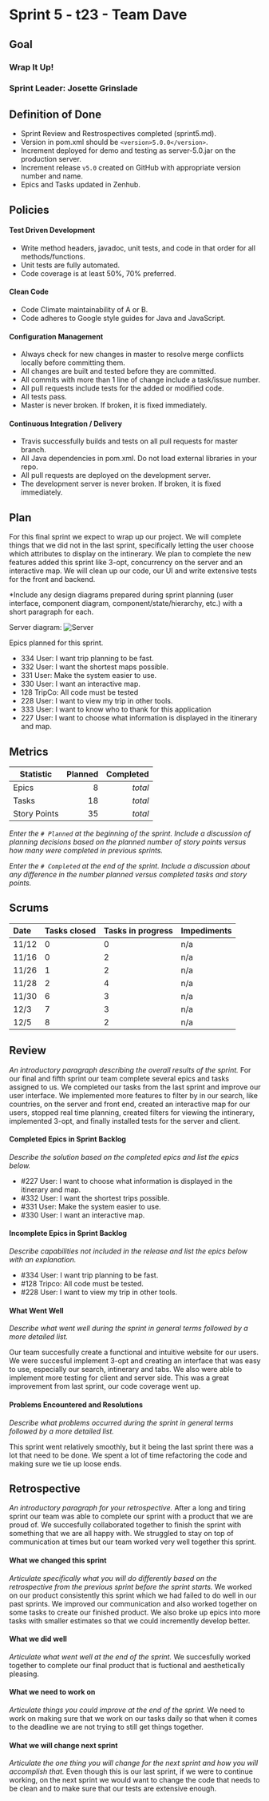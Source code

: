 # Sprint 5 - t23 - Team Dave

## Goal

### Wrap It Up!
### Sprint Leader: Josette Grinslade

## Definition of Done

* Sprint Review and Restrospectives completed (sprint5.md).
* Version in pom.xml should be `<version>5.0.0</version>`.
* Increment deployed for demo and testing as server-5.0.jar on the production server.
* Increment release `v5.0` created on GitHub with appropriate version number and name.
* Epics and Tasks updated in Zenhub.


## Policies

#### Test Driven Development
* Write method headers, javadoc, unit tests, and code in that order for all methods/functions.
* Unit tests are fully automated.
* Code coverage is at least 50%, 70% preferred.
#### Clean Code
* Code Climate maintainability of A or B.
* Code adheres to Google style guides for Java and JavaScript.
#### Configuration Management
* Always check for new changes in master to resolve merge conflicts locally before committing them.
* All changes are built and tested before they are committed.
* All commits with more than 1 line of change include a task/issue number.
* All pull requests include tests for the added or modified code.
* All tests pass.
* Master is never broken.  If broken, it is fixed immediately.
#### Continuous Integration / Delivery
* Travis successfully builds and tests on all pull requests for master branch.
* All Java dependencies in pom.xml.  Do not load external libraries in your repo. 
* All pull requests are deployed on the development server.
* The development server is never broken.  If broken, it is fixed immediately.


## Plan

For this final sprint we expect to wrap up our project. We will complete things that we did not in the last sprint,
specifically letting the user choose which attributes to display on the intinerary. We plan to complete the new features
added this sprint like 3-opt, concurrency on the server and an interactive map. We will clean up our code, our UI and write
extensive tests for the front and backend.

*Include any design diagrams prepared during sprint planning (user interface, component diagram, component/state/hierarchy, etc.) with a short paragraph for each.

Server diagram:
![Server](https://github.com/csu18fa314/t23/blob/master/Resources/SP5/sp5server.jpeg)

Epics planned for this sprint.

* 334 User: I want trip planning to be fast.
* 332 User: I want the shortest maps possible.
* 331 User: Make the system easier to use.
* 330 User: I want an interactive map.
* 128 TripCo: All code must be tested
* 228 User: I want to view my trip in other tools.
* 333 User: I want to know who to thank for this application
* 227 User: I want to choose what information is displayed in the itinerary and map.


## Metrics

| Statistic | Planned | Completed |
| --- | ---: | ---: |
| Epics | 8 | *total* |
| Tasks |  18   | *total* | 
| Story Points |  35  | *total* | 

*Enter the `# Planned` at the beginning of the sprint.  Include a discussion of planning decisions based on the planned number of story points versus how many were completed in previous sprints.*

*Enter the `# Completed` at the end of the sprint.  Include a discussion about any difference in the number planned versus completed tasks and story points.*


## Scrums

| Date | Tasks closed  | Tasks in progress | Impediments |
| :--- | :--- | :--- | :--- |
| 11/12 | 0 | 0 | n/a |
| 11/16 | 0 | 2 | n/a |
| 11/26 | 1 | 2 | n/a |
| 11/28 | 2 | 4 | n/a |
| 11/30 | 6 | 3 | n/a |
| 12/3 | 7 | 3 | n/a  |
| 12/5 | 8 | 2 | n/a |

## Review

*An introductory paragraph describing the overall results of the sprint.*
For our final and fifth sprint our team complete several epics and tasks assigned to us. We completed our tasks from the last sprint and improve our user interface. We implemented more features to filter by in our search, like countries, on the server and front end, created an interactive map for our users, stopped real time planning, created filters for viewing the intinerary, implemented 3-opt, and finally installed tests for the server and client. 

#### Completed Epics in Sprint Backlog 

*Describe the solution based on the completed epics and list the epics below.*

* #227 User: I want to choose what information is displayed in the itinerary and map.
* #332 User: I want the shortest trips possible.
* #331 User: Make the system easier to use.
* #330 User: I want an interactive map.

#### Incomplete Epics in Sprint Backlog 

*Describe capabilities not included in the release and list the epics below with an explanation.*

* #334 User: I want trip planning to be fast.
* #128 Tripco: All code must be tested.
* #228 User: I want to view my trip in other tools.

#### What Went Well

*Describe what went well during the sprint in general terms followed by a more detailed list.*

Our team succesfully create a functional and intuitive website for our users. We were succesful implement 3-opt and creating an interface that was easy to use, especially our search, intinerary and tabs. We also were able to implement more testing for client and server side. This was a great improvement from last sprint, our code coverage went up. 

#### Problems Encountered and Resolutions

*Describe what problems occurred during the sprint in general terms followed by a more detailed list.*

This sprint went relatively smoothly, but it being the last sprint there was a lot that need to be done. We spent a lot of time refactoring the code and making sure we tie up loose ends. 

## Retrospective

*An introductory paragraph for your retrospective.*
After a long and tiring sprint our team was able to complete our sprint with a product that we are proud of. We succesfully collaborated together to finish the sprint with something that we are all happy with. We struggled to stay on top of communication at times but our team worked very well together this sprint.

#### What we changed this sprint

*Articulate specifically what you will do differently based on the retrospective from the previous sprint before the sprint starts.*
We worked on our product consistently this sprint which we had failed to do well in our past sprints. We improved our communication and also worked together on some tasks to create our finished product. We also broke up epics into more tasks with smaller estimates so that we could incremently develop better.

#### What we did well

*Articulate what went well at the end of the sprint.*
We succesfully worked together to complete our final product that is fuctional and aesthetically pleasing.

#### What we need to work on

*Articulate things you could improve at the end of the sprint.*
We need to work on making sure that we work on our tasks daily so that when it comes to the deadline we are not trying to still get things together.

#### What we will change next sprint 

*Articulate the one thing you will change for the next sprint and how you will accomplish that.*
Even though this is our last sprint, if we were to continue working, on the next sprint we would want to change the code that needs to be clean and to make sure that our tests are extensive enough. 
